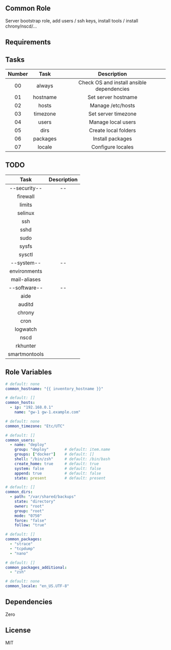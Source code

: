 Common Role
------------

Server bootstrap role, add users / ssh keys, install tools / install chrony/nscd/...

Requirements
------------

Tasks
--------------

| Number |   Task   |                Description                |
|:------:|:--------:|:-----------------------------------------:|
|   00   |  always  | Check OS and install ansible dependencies |
|   01   | hostname |            Set server hostname            |
|   02   |  hosts   |             Manage /etc/hosts             |
|   03   | timezone |            Set server timezone            |
|   04   |  users   |            Manage local users             |
|   05   |   dirs   |           Create local folders            |
|   06   | packages |             Install packages              |
|   07   |  locale  |             Configure locales             |


TODO
--------------

|     Task      | Description |
|:-------------:|:-----------:|
| --security--  |     --      |
|   firewall    |             |
|    limits     |             |
|    selinux    |             |
|      ssh      |             |
|     sshd      |             |
|     sudo      |             |
|     sysfs     |             |
|    sysctl     |             |
|  --system--   |     --      |
| environments  |             |
| mail-aliases  |             |
| --software--  |     --      |
|     aide      |             |
|    auditd     |             |
|    chrony     |             |
|     cron      |             |
|   logwatch    |             |
|     nscd      |             |
|   rkhunter    |             |
| smartmontools |             |

Role Variables
--------------

```yaml
# default: none
common_hostname: "{{ inventory_hostname }}"

# default: []
common_hosts:
  - ip: "192.168.0.1"
    name: "gw-1 gw-1.example.com"

# default: none
common_timezone: "Etc/UTC"

# default: []
common_users:
  - name: "deploy"
    group: "deploy"       # default: item.name
    groups: ["docker"]    # default: []
    shell: "/bin/zsh"     # default: /bin/bash
    create_home: true     # default: true
    system: false         # default: false
    append: true          # default: false
    state: present        # default: present

# default: []
common_dirs:
  - path: "/var/shared/backups"
    state: "directory"
    owner: "root"
    group: "root"
    mode: "0750"
    force: "false"
    follow: "true"

# default: []
common_packages: 
  - "strace"
  - "tcpdump"
  - "nano"

# default: []
common_packages_additional:
  - "zsh"

# default: none
common_locale: "en_US.UTF-8"

```

Dependencies
------------

Zero

License
-------

MIT
